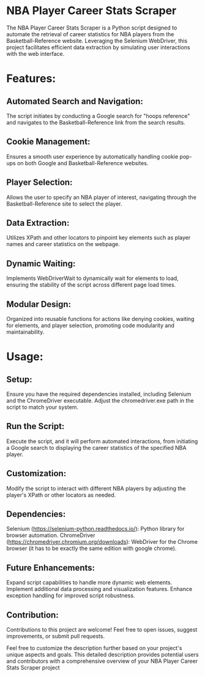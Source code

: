 # NBA Player Career Stats Scraper

The NBA Player Career Stats Scraper is a Python script designed to automate the retrieval of career statistics for NBA players from the Basketball-Reference website. Leveraging the Selenium WebDriver, this project facilitates efficient data extraction by simulating user interactions with the web interface.

# Features:

## Automated Search and Navigation:

The script initiates by conducting a Google search for "hoops reference" and navigates to the Basketball-Reference link from the search results.

## Cookie Management:

Ensures a smooth user experience by automatically handling cookie pop-ups on both Google and Basketball-Reference websites.

## Player Selection:

Allows the user to specify an NBA player of interest, navigating through the Basketball-Reference site to select the player.

## Data Extraction:

Utilizes XPath and other locators to pinpoint key elements such as player names and career statistics on the webpage.

## Dynamic Waiting:

Implements WebDriverWait to dynamically wait for elements to load, ensuring the stability of the script across different page load times.

## Modular Design:

Organized into reusable functions for actions like denying cookies, waiting for elements, and player selection, promoting code modularity and maintainability.

# Usage:

## Setup:

Ensure you have the required dependencies installed, including Selenium and the ChromeDriver executable.
Adjust the chromedriver.exe path in the script to match your system.

## Run the Script:

Execute the script, and it will perform automated interactions, from initiating a Google search to displaying the career statistics of the specified NBA player.

## Customization:

Modify the script to interact with different NBA players by adjusting the player's XPath or other locators as needed.

## Dependencies:
Selenium (https://selenium-python.readthedocs.io/): Python library for browser automation.
ChromeDriver (https://chromedriver.chromium.org/downloads): WebDriver for the Chrome browser (it has to be exactly the same edition with google chrome).

## Future Enhancements:
Expand script capabilities to handle more dynamic web elements.
Implement additional data processing and visualization features.
Enhance exception handling for improved script robustness.

## Contribution:
Contributions to this project are welcome! Feel free to open issues, suggest improvements, or submit pull requests.

Feel free to customize the description further based on your project's unique aspects and goals. This detailed description provides potential users and contributors with a comprehensive overview of your NBA Player Career Stats Scraper project
